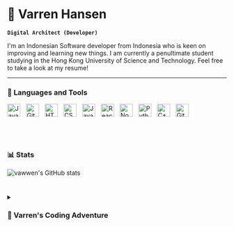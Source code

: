 <link rel="stylesheet" href="https://cdn.jsdelivr.net/gh/devicons/devicon@v2.15.1/devicon.min.css">
          
# 🐐 Varren Hansen

**`Digital Architect (Developer)`**

I'm an Indonesian Software developer from Indonesia who is keen on improving and learning new things. I am currently a penultimate student studying in the Hong Kong University of Science and Technology. Feel free to take a look at my resume!

---

### 🔧 Languages and Tools

<img align="left" alt="Java" width="30px" style="padding-right:10px;" src="https://cdn.jsdelivr.net/gh/devicons/devicon/icons/java/java-original.svg"/>
<img align="left" alt="Git" width="30px" style="padding-right:10px;" src="https://cdn.jsdelivr.net/gh/devicons/devicon/icons/git/git-original.svg" />
<img align="left" alt="HTML" width="30px" style="padding-right:10px;" src="https://cdn.jsdelivr.net/gh/devicons/devicon/icons/html5/html5-plain.svg" />
<img align="left" alt="CSS" width="30px" style="padding-right:10px;" src="https://cdn.jsdelivr.net/gh/devicons/devicon/icons/css3/css3-plain.svg" />
<img align="left" alt="JavaScript" width="30px" style="padding-right:10px;" src="https://cdn.jsdelivr.net/gh/devicons/devicon/icons/javascript/javascript-plain.svg" />
<img align="left" alt="React" width="30px" style="padding-right:10px;" src="https://cdn.jsdelivr.net/gh/devicons/devicon/icons/react/react-original.svg" />
<img align="left" alt="NodeJS" width="30px" style="padding-right:10px;" src="https://cdn.jsdelivr.net/gh/devicons/devicon/icons/nodejs/nodejs-original.svg" />
<img align="left" alt="Python" width="30px" style="padding-right:10px;" src="https://cdn.jsdelivr.net/gh/devicons/devicon/icons/python/python-plain.svg" />
<img align="left" alt="C++" width="30px" style="padding-right:10px;" src="https://cdn.jsdelivr.net/gh/devicons/devicon/icons/cplusplus/cplusplus-line.svg" />
<img align="left" alt="GitHub" width="30px" style="padding-right:10px;" src="https://cdn.jsdelivr.net/gh/devicons/devicon/icons/github/github-original.svg" />
<!-- <img align="left" alt="Express" width="30px" style="padding-right:10px; fill:white;" src="https://cdn.jsdelivr.net/gh/devicons/devicon/icons/express/express-original.svg" /> -->

<i align="left" alt="GitHub"  style="padding-right:10px;font-size : 30px" class="devicon-express-original"></i>
          
<br />

#

### 📊 Stats

![vawwen's GitHub stats](https://github-readme-stats.vercel.app/api?username=vawwen&theme=date_night&show_icons=true)

#

<details>
 <summary><h3>🍵 Varren's Coding Adventure</h3></summary>
    I started to learn coding only on my first year of university. I wasn't actually planning to be a software developer. Initially, I was aiming to be a sustainable engineer who will help the world address sustainability matters around the world. However, during my first year, I realized that my skills in relevant areas of sustainability, such as Chemistry and Physics are lacking. Thus, I decided to search for a major that suits my skillset. Luckily, I stumbled upon coding and I realized that I was good at that field. In the end, I decided to pursue a degree in Computer Science and coding has been my hobby ever since.

<!--
**vawwen/vawwen** is a ✨ _special_ ✨ repository because its `README.md` (this file) appears on your GitHub profile.

Here are some ideas to get you started:

- 🔭 I’m currently working on ...
- 🌱 I’m currently learning ...
- 👯 I’m looking to collaborate on ...
- 🤔 I’m looking for help with ...
- 💬 Ask me about ...
- 📫 How to reach me: ...
- 😄 Pronouns: ...
- ⚡ Fun fact: ...
-->
